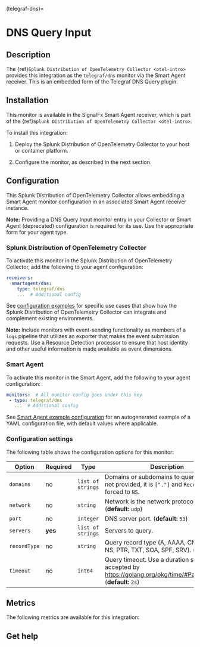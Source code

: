 (telegraf-dns)=

# DNS Query Input

<meta name="description" content="Documentation on the telegraf/dns monitor">

## Description

The {ref}`Splunk Distribution of OpenTelemetry Collector <otel-intro>` provides this integration as the `telegraf/dns` monitor via the Smart Agent receiver. This is an embedded form of the Telegraf DNS Query plugin.

##  Installation

This monitor is available in the SignalFx Smart Agent receiver, which is part of the {ref}`Splunk Distribution of OpenTelemetry Collector <otel-intro>`.

To install this integration:

1. Deploy the Splunk Distribution of OpenTelemetry Collector to your host or container platform.

2. Configure the monitor, as described in the next section.

## Configuration

This Splunk Distribution of OpenTelemetry Collector allows embedding a Smart Agent monitor configuration in an associated Smart Agent receiver instance.

**Note:** Providing a DNS Query Input monitor entry in your Collector or Smart Agent (deprecated) configuration is required for its use. Use the appropriate form for your agent type.

### Splunk Distribution of OpenTelemetry Collector

To activate this monitor in the Splunk Distribution of OpenTelemetry Collector, add the following to your agent configuration:

```yaml
receivers:
  smartagent/dns:
    type: telegraf/dns
    ...  # Additional config
```

See <a href="https://github.com/signalfx/splunk-otel-collector/tree/main/examples" target="_blank">configuration examples</a> for specific use cases that show how the Splunk Distribution of OpenTelemetry Collector can integrate and complement existing environments.

**Note:** Include monitors with event-sending functionality as members of a `logs` pipeline that utilizes an exporter that makes the event submission requests. Use a Resource Detection processor to ensure that host identity and other useful information is made available as event dimensions.

### Smart Agent
To activate this monitor in the Smart Agent, add the following to your agent configuration:

```yaml
monitors:  # All monitor config goes under this key
 - type: telegraf/dns
   ...  # Additional config
```

See <a href="https://docs.splunk.com/Observability/gdi/smart-agent/smart-agent-resources.html#configure-the-smart-agent" target="_blank">Smart Agent example configuration</a> for an autogenerated example of a YAML configuration file, with default values where applicable.

### Configuration settings 

The following table shows the configuration options for this monitor:

| Option | Required | Type | Description |
| --- | --- | --- | --- |
| `domains` | no | `list of strings` | Domains or subdomains to query. If this is not provided, it is `["."]` and `RecordType` is forced to `NS`. |
| `network` | no | `string` | Network is the network protocol name. (**default:** `udp`) |
| `port` | no | `integer` | DNS server port. (**default:** `53`) |
| `servers` | **yes** | `list of strings` | Servers to query. |
| `recordType` | no | `string` | Query record type (A, AAAA, CNAME, MX, NS, PTR, TXT, SOA, SPF, SRV). (**default:** `NS`) |
| `timeout` | no | `int64` | Query timeout. Use a duration string that is accepted by https://golang.org/pkg/time/#ParseDuration. (**default:** `2s`) |

## Metrics
The following metrics are available for this integration:

<div class="metrics-yaml" url="https://raw.githubusercontent.com/signalfx/signalfx-agent/main/pkg/monitors/telegraf/monitors/dns/metadata.yaml"></div>

## Get help

```{include} /_includes/troubleshooting.md
```